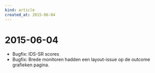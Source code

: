 ```yaml
---
kind: article
created_at: 2015-06-04
---
```


# 2015-06-04

* Bugfix: IDS-SR scores
* Bugfix: Brede monitoren hadden een layout-issue op de outcome grafieken pagina.

